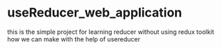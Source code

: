 # useReducer_web_application
this is the simple project for learning reducer without using redux toolkit how we can make with the help of usereducer
